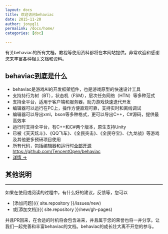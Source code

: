 ```yaml
---
layout: docs
title: 欢迎访问behaviac
date: 2015-11-20
author: jonygli
permalink: /docs/home/
categories: [doc]

---
```


有关behaviac的所有文档，教程等使用资料都将在本网站提供。非常欢迎和感谢您来丰富各种相关文档和资料。

## behaviac到底是什么

 - behaviac是游戏AI的开发框架组件，也是游戏原型的快速设计工具
 - 支持持行为树（BT），状态机（FSM），层次任务网络（HTN）等多种范式
 - 支持全平台，适用于客户端和服务器，助力游戏快速迭代开发 
 - 编辑器可以运行在PC上，操作方便直观可靠，支持实时和离线调试
 - 编辑器可以导出xml，bson等多种格式，更可以导出C++，C#源码，提供最高效率
 - 运行时支持全平台，有C++和C#两个版本，原生支持Unity
 - 已被《天天炫斗》、《QQ飞车》、《全民突击》、《全民夺宝》、《九龙战》等游戏及其他更多预研项目使用
 - 所有代码，包括编辑器和运行时[全部开源https://github.com/TencentOpen/behaviac](https://github.com/TencentOpen/behaviac)
 - <a href="{{site.baseurl}}/docs/articles/overview/">详情 &rarr;</a>

## 其他说明

<!-- 
<div class="note">
  <h5>ProTips™ help you get more from Jekyll</h5>
  <p>These are tips and tricks that will help you be a Jekyll wizard!</p>
</div>

<div class="note info">
  <h5>Notes are handy pieces of information</h5>
  <p>These are for the extra tidbits sometimes necessary to understand
     Jekyll.</p>
</div>
 -->

<!-- 
<div class="note warning">
  <h5>警告</h5>
  <p>需要小心注意的信息</p>
</div>

<div class="note unreleased">
  <h5>还没有发布的功能</h5>
  <p>未来版本的功能，还没有发布</p>
</div>
 -->
 ------------------------
如果在使用或阅读的过程中，有什么好的建议，反馈等，您可以

- [添加问题]({{ site.repository }}/issues/new)
- 或[添加文档]({{ site.repository }}/new/gh-pages)

并且PR回来，在合适的时机将会包含进来，并且属于您的荣誉也将一并分享。让我们一起完善和丰富behaviac的文档。behaviac的成长壮大离不开您的参与。



